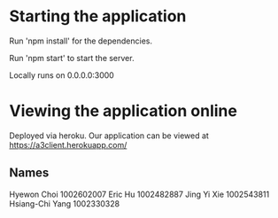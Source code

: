 # Starting the application

Run 'npm install' for the dependencies.

Run 'npm start' to start the server.

Locally runs on 0.0.0.0:3000

# Viewing the application online
Deployed via heroku.
Our application can be viewed at https://a3client.herokuapp.com/

## Names
Hyewon Choi 1002602007
Eric Hu 1002482887
Jing Yi Xie 1002543811
Hsiang-Chi Yang 1002330328
